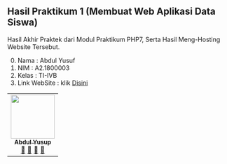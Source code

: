 ## Hasil Praktikum 1 (Membuat Web Aplikasi Data Siswa) 
Hasil Akhir Praktek dari Modul Praktikum PHP7, Serta Hasil Meng-Hosting Website Tersebut.

0. Nama  : Abdul Yusuf
1. NIM   : A2.1800003
2. Kelas : TI-IVB
3. Link WebSite  :  klik [Disini](https://a21800003a.000webhostapp.com)

<!-- ALL-CONTRIBUTORS-LIST:START - Do not remove or modigitfy this section -->
<!-- prettier-ignore-start -->
<!-- markdownlint-disable -->
<table>
  <tr>
    <td align="center"><a href="#"><img src="https://avatars1.githubusercontent.com/u/61266651?s=400&u=f6b90071f18938c2220f29e8715ac9391a27d432&v=4" width="100px;" alt=""/><br /><sub><b>Abdul Yusup</b></sub></a><br /><a href="#" title="Link Repo">🔗</a> <a href="#" title="Documentation">📖</a> <a href="#" title="Profile">👀</a> <a href="#" title="Talks">📢</a></td>
